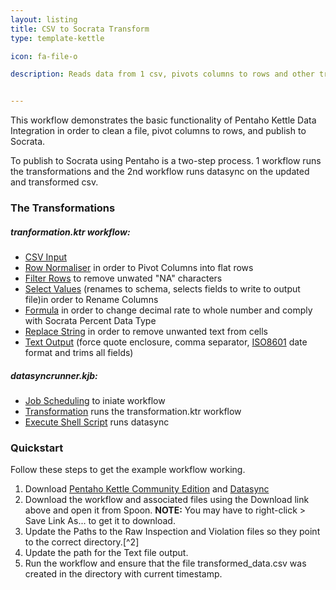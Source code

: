 ```yaml
---
layout: listing
title: CSV to Socrata Transform
type: template-kettle

icon: fa-file-o

description: Reads data from 1 csv, pivots columns to rows and other transformations then publishes to Socrata.


---
```


This workflow demonstrates the basic functionality of Pentaho Kettle Data Integration in order to clean a file, pivot columns to rows, and publish to Socrata.

To publish to Socrata using Pentaho is a two-step process. 1 workflow runs the transformations and the 2nd workflow runs datasync on the updated and transformed csv.

### The Transformations

##### tranformation.ktr workflow:

* [CSV Input](http://wiki.pentaho.com/display/EAI/CSV+File+Input)
* [Row Normaliser](http://wiki.pentaho.com/display/EAI/Row+Normaliser) in order to Pivot Columns into flat rows
* [Filter Rows](http://wiki.pentaho.com/display/EAI/Filter+Rows) to remove unwated "NA" characters
* [Select Values](http://wiki.pentaho.com/display/EAI/Select+Values) (renames to schema, selects fields to write to output file)in order to Rename Columns
* [Formula](http://wiki.pentaho.com/display/EAI/Formula) in order to change decimal rate to whole number and comply with Socrata Percent Data Type
* [Replace String](http://wiki.pentaho.com/display/EAI/Replace+in+String) in order to remove unwanted text from cells
* [Text Output](http://wiki.pentaho.com/display/EAI/Text+File+Output) (force quote enclosure, comma separator, [ISO8601](https://en.wikipedia.org/wiki/ISO_8601) date format and trims all fields)

##### datasyncrunner.kjb:
* [Job Scheduling](http://wiki.pentaho.com/display/EAI/Job+Executor) to iniate workflow
* [Transformation](http://wiki.pentaho.com/display/EAI/Transformation+Executor) runs the transformation.ktr workflow
* [Execute Shell Script](http://wiki.pentaho.com/display/EAI/Shell) runs datasync

### Quickstart

Follow these steps to get the example workflow working.

1. Download [Pentaho Kettle Community Edition](http://community.pentaho.com/) and [Datasync](http://socrata.github.io/datasync/)
2. Download the workflow and associated files using the Download link above and open it from Spoon. **NOTE:** You may have to right-click > Save Link As... to get it to download. 
3. Update the Paths to the Raw Inspection and Violation files so they point to the correct directory.[^2]
4. Update the path for the Text file output.
5. Run the workflow and ensure that the file transformed_data.csv was created in the directory with current timestamp.